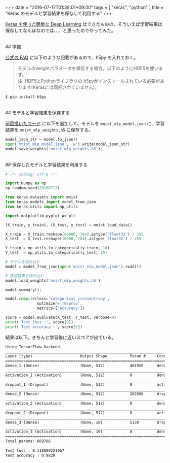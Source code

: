 +++
date = "2016-07-17T01:38:01+09:00"
tags = [ "keras", "python" ]
title = "Keras のモデルと学習結果を保存して利用する"
+++

[Keras を使った簡単な Deep Learning](m0t0k1ch1st0ry.com/blog/2016/07/15/keras) はできたものの、そういえば学習結果は保存してなんぼなのでは、、、と思ったのでやってみた。

<!--more-->

<br />
## 準備

[公式の FAQ](http://keras.io/ja/getting-started/faq/#how-can-i-save-a-keras-model) に以下のような記載があるので、h5py を入れておく。

> モデルのweightパラメータを保存する場合，以下のようにHDF5を使います。  
> 注: HDF5とPythonライブラリの h5pyがインストールされている必要があります(Kerasには同梱されていません)。

``` sh
$ pip install h5py
```

<br />
## モデルと学習結果を保存する

[前回描いたコード](https://github.com/m0t0k1ch1/keras-sample/blob/master/mnist_mlp.py) に以下を追加して、モデルを `mnist_mlp_model.json` に、学習結果を `mnist_mlp_weights.h5` に保存する。

``` python
model_json_str = model.to_json()
open('mnist_mlp_model.json', 'w').write(model_json_str)
model.save_weights('mnist_mlp_weights.h5');
```

<br />
## 保存したモデルと学習結果を利用する

``` python
# -*- coding: utf-8 -*-

import numpy as np
np.random.seed(20160717)

from keras.datasets import mnist
from keras.models import model_from_json
from keras.utils import np_utils

import matplotlib.pyplot as plt

(X_train, y_train), (X_test, y_test) = mnist.load_data()

X_train = X_train.reshape(60000, 784).astype('float32') / 255
X_test  = X_test.reshape(10000, 784).astype('float32') / 255

Y_train = np_utils.to_categorical(y_train, 10)
Y_test  = np_utils.to_categorical(y_test, 10)

# モデルを読み込む
model = model_from_json(open('mnist_mlp_model.json').read())

# 学習結果を読み込む
model.load_weights('mnist_mlp_weights.h5')

model.summary();

model.compile(loss='categorical_crossentropy',
              optimizer='rmsprop',
              metrics=['accuracy'])

score = model.evaluate(X_test, Y_test, verbose=0)
print('Test loss :', score[0])
print('Test accuracy :', score[1])
```

結果は以下。きちんと学習後に近いスコアが出ている。

``` txt
Using TensorFlow backend.
____________________________________________________________________________________________________
Layer (type)                     Output Shape          Param #     Connected to
====================================================================================================
dense_1 (Dense)                  (None, 512)           401920      dense_input_1[0][0]
____________________________________________________________________________________________________
activation_1 (Activation)        (None, 512)           0           dense_1[0][0]
____________________________________________________________________________________________________
dropout_1 (Dropout)              (None, 512)           0           activation_1[0][0]
____________________________________________________________________________________________________
dense_2 (Dense)                  (None, 512)           262656      dropout_1[0][0]
____________________________________________________________________________________________________
activation_2 (Activation)        (None, 512)           0           dense_2[0][0]
____________________________________________________________________________________________________
dropout_2 (Dropout)              (None, 512)           0           activation_2[0][0]
____________________________________________________________________________________________________
dense_3 (Dense)                  (None, 10)            5130        dropout_2[0][0]
____________________________________________________________________________________________________
activation_3 (Activation)        (None, 10)            0           dense_3[0][0]
====================================================================================================
Total params: 669706
____________________________________________________________________________________________________
Test loss : 0.118880221067
Test accuracy : 0.9829
```
